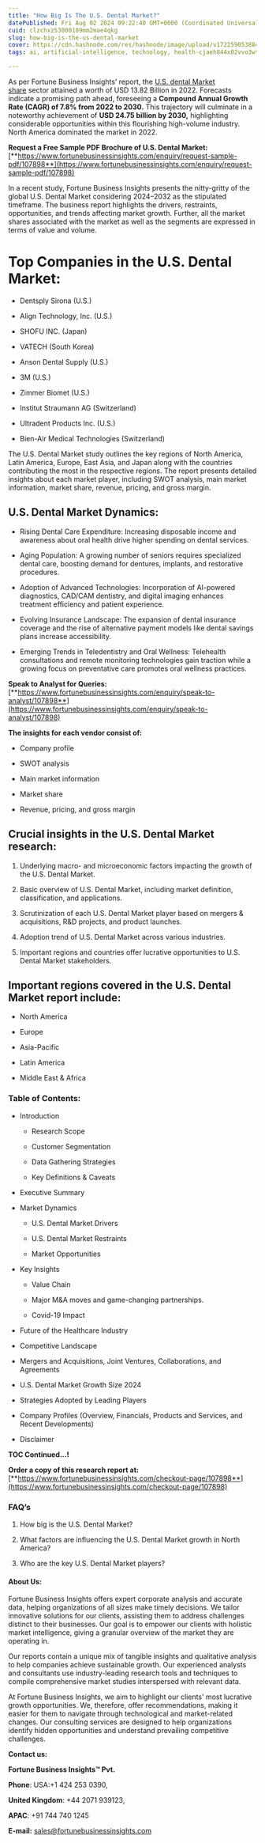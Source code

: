 ```yaml
---
title: "How Big Is The U.S. Dental Market?"
datePublished: Fri Aug 02 2024 09:22:40 GMT+0000 (Coordinated Universal Time)
cuid: clzchxz53000109mm2mae4qkg
slug: how-big-is-the-us-dental-market
cover: https://cdn.hashnode.com/res/hashnode/image/upload/v1722590538848/252e421a-b6c2-4216-9c1a-ebf4ae2f7ce3.png
tags: ai, artificial-intelligence, technology, health-cjaeh844x02vvo3wtj5r2s75q, healthcare

---
```


As per Fortune Business Insights’ report, the [U.S. dental Market share](https://www.fortunebusinessinsights.com/u-s-dental-market-107898) sector attained a worth of USD 13.82 Billion in 2022. Forecasts indicate a promising path ahead, foreseeing a **Compound Annual Growth Rate (CAGR) of 7.8% from 2022 to 2030.** This trajectory will culminate in a noteworthy achievement of **USD 24.75 billion by 2030,** highlighting considerable opportunities within this flourishing high-volume industry. North America dominated the market in 2022.

**Request a Free Sample PDF Brochure of U.S. Dental Market:** [**https://www.fortunebusinessinsights.com/enquiry/request-sample-pdf/107898**](https://www.fortunebusinessinsights.com/enquiry/request-sample-pdf/107898)

In a recent study, Fortune Business Insights presents the nitty-gritty of the global U.S. Dental Market considering 2024–2032 as the stipulated timeframe. The business report highlights the drivers, restraints, opportunities, and trends affecting market growth. Further, all the market shares associated with the market as well as the segments are expressed in terms of value and volume.

# **Top Companies in the U.S. Dental Market:**

* Dentsply Sirona (U.S.)
    
* Align Technology, Inc. (U.S.)
    
* SHOFU INC. (Japan)
    
* VATECH (South Korea)
    
* Anson Dental Supply (U.S.)
    
* 3M (U.S.)
    
* Zimmer Biomet (U.S.)
    
* Institut Straumann AG (Switzerland)
    
* Ultradent Products Inc. (U.S.)
    
* Bien-Air Medical Technologies (Switzerland)
    

The U.S. Dental Market study outlines the key regions of North America, Latin America, Europe, East Asia, and Japan along with the countries contributing the most in the respective regions. The report presents detailed insights about each market player, including SWOT analysis, main market information, market share, revenue, pricing, and gross margin.

## U.S. Dental Market **Dynamics**:

* Rising Dental Care Expenditure: Increasing disposable income and awareness about oral health drive higher spending on dental services.
    
* Aging Population: A growing number of seniors requires specialized dental care, boosting demand for dentures, implants, and restorative procedures.
    
* Adoption of Advanced Technologies: Incorporation of AI-powered diagnostics, CAD/CAM dentistry, and digital imaging enhances treatment efficiency and patient experience.
    
* Evolving Insurance Landscape: The expansion of dental insurance coverage and the rise of alternative payment models like dental savings plans increase accessibility.
    
* Emerging Trends in Teledentistry and Oral Wellness: Telehealth consultations and remote monitoring technologies gain traction while a growing focus on preventative care promotes oral wellness practices.
    

**Speak to Analyst for Queries:** [**https://www.fortunebusinessinsights.com/enquiry/speak-to-analyst/107898**](https://www.fortunebusinessinsights.com/enquiry/speak-to-analyst/107898)

**The insights for each vendor consist of:**

* Company profile
    
* SWOT analysis
    
* Main market information
    
* Market share
    
* Revenue, pricing, and gross margin
    

## **Crucial insights in the U.S. Dental Market research:**

1. Underlying macro- and microeconomic factors impacting the growth of the U.S. Dental Market.
    
2. Basic overview of U.S. Dental Market, including market definition, classification, and applications.
    
3. Scrutinization of each U.S. Dental Market player based on mergers & acquisitions, R&D projects, and product launches.
    
4. Adoption trend of U.S. Dental Market across various industries.
    
5. Important regions and countries offer lucrative opportunities to U.S. Dental Market stakeholders.
    

## **Important regions covered in the U.S. Dental Market report include:**

* North America
    
* Europe
    
* Asia-Pacific
    
* Latin America
    
* Middle East & Africa
    

### **Table of Contents:**

* Introduction
    
    * Research Scope
        
    * Customer Segmentation
        
    * Data Gathering Strategies
        
    * Key Definitions & Caveats
        
* Executive Summary
    
* Market Dynamics
    
    * U.S. Dental Market Drivers
        
    * U.S. Dental Market Restraints
        
    * Market Opportunities
        
* Key Insights
    
    * Value Chain
        
    * Major M&A moves and game-changing partnerships.
        
    * Covid-19 Impact
        
* Future of the Healthcare Industry
    
* Competitive Landscape
    
* Mergers and Acquisitions, Joint Ventures, Collaborations, and Agreements
    
* U.S. Dental Market Growth Size 2024
    
* Strategies Adopted by Leading Players
    
* Company Profiles (Overview, Financials, Products and Services, and Recent Developments)
    
* Disclaimer
    

**TOC Continued…!**

**Order a copy of this research report at:** [**https://www.fortunebusinessinsights.com/checkout-page/107898**](https://www.fortunebusinessinsights.com/checkout-page/107898)

### **FAQ’s**

1. How big is the U.S. Dental Market?
    
2. What factors are influencing the U.S. Dental Market growth in North America?
    
3. Who are the key U.S. Dental Market players?
    

#### **About Us:**

Fortune Business Insights offers expert corporate analysis and accurate data, helping organizations of all sizes make timely decisions. We tailor innovative solutions for our clients, assisting them to address challenges distinct to their businesses. Our goal is to empower our clients with holistic market intelligence, giving a granular overview of the market they are operating in.

Our reports contain a unique mix of tangible insights and qualitative analysis to help companies achieve sustainable growth. Our experienced analysts and consultants use industry-leading research tools and techniques to compile comprehensive market studies interspersed with relevant data.

At Fortune Business Insights, we aim to highlight our clients' most lucrative growth opportunities. We, therefore, offer recommendations, making it easier for them to navigate through technological and market-related changes. Our consulting services are designed to help organizations identify hidden opportunities and understand prevailing competitive challenges.

**Contact us:**

**Fortune Business Insights™ Pvt.**

**Phone**: USA:+1 424 253 0390,

**United Kingdom**: +44 2071 939123,

**APAC**: +91 744 740 1245

**E-mail:** [sales@fortunebusinessinsights.com](mailto:sales@fortunebusinessinsights.com)